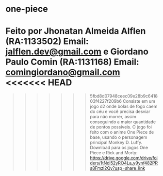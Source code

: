 # one-piece 
Feito por Jhonatan Almeida Alflen (RA:1133502) Email: jalflen.dev@gmail.com e Giordano Paulo Comin (RA:1131168) Email: comingiordano@gmail.com
<<<<<<< HEAD
=======


>>>>>>> 5fbd8d07948ceec09e28b9c641803f4227f209b6
Consiste em um jogo d2 onde bolas de fogo caem do céu e você precisa desviar para não morrer, assim conseguindo a maior quantidade de pontos possiveis. 
O jogo foi feito com o anime One Piece de base, usando o personagem principal Monkey D. Luffy.
Download para os jogos One Piece e Rick and Morty: https://drive.google.com/drive/folders/1tNdl52yRO4La_y9ynf482PRs8Fmzl2Qy?usp=share_link
